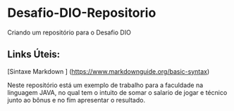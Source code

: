 # Desafio-DIO-Repositorio
 Criando um repositório para o Desafio DIO 

## Links Úteis: 
[Sintaxe Markdown ] (https://www.markdownguide.org/basic-syntax)

Neste repositório está um exemplo de trabalho para a faculdade na linguagem JAVA, no qual tem o intuito de somar o salario de jogar e técnico junto ao bônus e no fim apresentar o resultado. 
